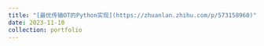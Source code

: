 ```yaml
---
title: "[最优传输OT的Python实现](https://zhuanlan.zhihu.com/p/573158960)"
date: 2023-11-10
collection: portfolio
---
```


